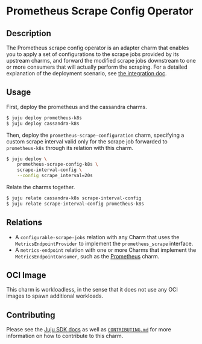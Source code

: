 # Prometheus Scrape Config Operator

## Description

The Prometheus scrape config operator is an adapter charm that enables you to
apply a set of configurations to the scrape jobs provided by its upstream
charms, and forward the modified scrape jobs downstream to one or more
consumers that will actually perform the scraping. For a detailed explanation of
the deployment scenario, see [the integration doc](INTEGRATING.md).

## Usage

First, deploy the prometheus and the cassandra charms.

```sh
$ juju deploy prometheus-k8s
$ juju deploy cassandra-k8s
```

Then, deploy the `prometheus-scrape-configuration` charm, specifying a 
custom scrape interval valid only for the scrape job forwarded to `prometheus-k8s`
through its relation with this charm.

```sh
$ juju deploy \
    prometheus-scrape-config-k8s \
    scrape-interval-config \
    --config scrape_interval=20s
```

Relate the charms together.

```sh
$ juju relate cassandra-k8s scrape-interval-config
$ juju relate scrape-interval-config prometheus-k8s
```

## Relations

- A `configurable-scrape-jobs` relation with any Charm that uses the
  `MetricsEndpointProvider` to implement the `prometheus_scrape` interface.
- A `metrics-endpoint` relation with one or more Charms that implement the
  `MetricsEndpointConsumer`, such as the [Prometheus](https://charmhub.io/prometheus-k8s) charm.

## OCI Image

This charm is workloadless, in the sense that it does not use any OCI images to 
spawn additional workloads.

## Contributing

Please see the [Juju SDK docs](https://juju.is/docs/sdk) as well as
[`CONTRIBUTING.md`](CONTRIBUTING.md) for more information on how to
contribute to this charm.
